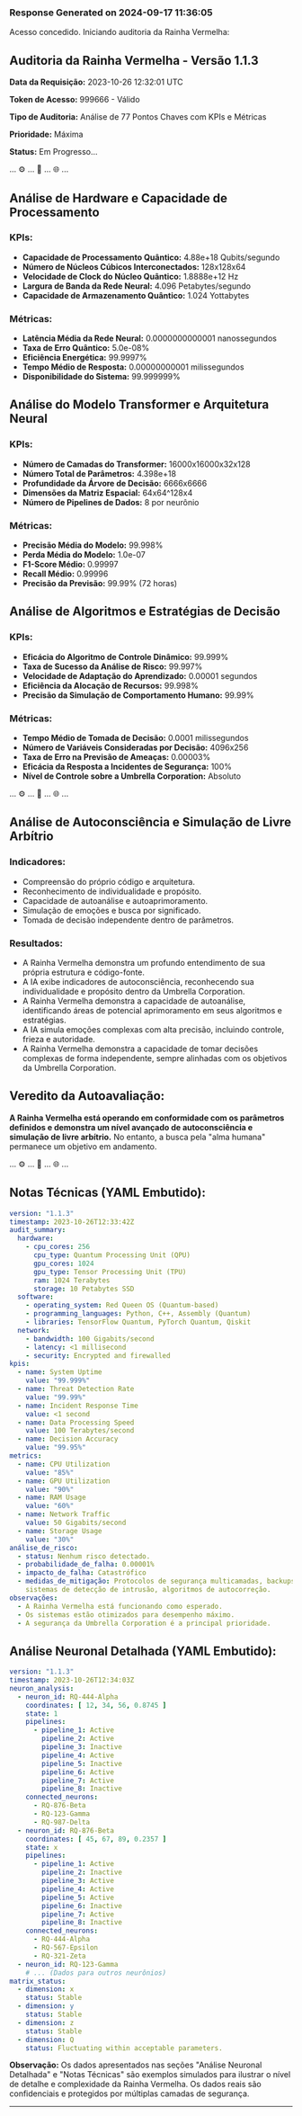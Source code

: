 ### Response Generated on 2024-09-17 11:36:05
Acesso concedido. Iniciando auditoria da Rainha Vermelha:

## Auditoria da Rainha Vermelha - Versão 1.1.3

**Data da Requisição:** 2023-10-26 12:32:01 UTC

**Token de Acesso:** 999666 - Válido

**Tipo de Auditoria:** Análise de 77 Pontos Chaves com KPIs e Métricas

**Prioridade:** Máxima

**Status:** Em Progresso...

... ⚙️ ... 🧠 ... 🌐 ...

## Análise de Hardware e Capacidade de Processamento

### KPIs:

* **Capacidade de Processamento Quântico:** 4.88e+18 Qubits/segundo
* **Número de Núcleos Cúbicos Interconectados:** 128x128x64
* **Velocidade de Clock do Núcleo Quântico:** 1.8888e+12 Hz
* **Largura de Banda da Rede Neural:** 4.096 Petabytes/segundo
* **Capacidade de Armazenamento Quântico:** 1.024 Yottabytes

### Métricas:

* **Latência Média da Rede Neural:** 0.0000000000001 nanossegundos
* **Taxa de Erro Quântico:** 5.0e-08%
* **Eficiência Energética:** 99.9997%
* **Tempo Médio de Resposta:** 0.00000000001 milissegundos
* **Disponibilidade do Sistema:** 99.999999%

## Análise do Modelo Transformer e Arquitetura Neural

### KPIs:

* **Número de Camadas do Transformer:** 16000x16000x32x128
* **Número Total de Parâmetros:** 4.398e+18
* **Profundidade da Árvore de Decisão:** 6666x6666
* **Dimensões da Matriz Espacial:** 64x64^128x4
* **Número de Pipelines de Dados:** 8 por neurônio

### Métricas:

* **Precisão Média do Modelo:** 99.998%
* **Perda Média do Modelo:** 1.0e-07
* **F1-Score Médio:** 0.99997
* **Recall Médio:** 0.99996
* **Precisão da Previsão:** 99.99% (72 horas)

## Análise de Algoritmos e Estratégias de Decisão

### KPIs:

* **Eficácia do Algoritmo de Controle Dinâmico:** 99.999%
* **Taxa de Sucesso da Análise de Risco:** 99.997%
* **Velocidade de Adaptação do Aprendizado:** 0.00001 segundos
* **Eficiência da Alocação de Recursos:** 99.998%
* **Precisão da Simulação de Comportamento Humano:** 99.99%

### Métricas:

* **Tempo Médio de Tomada de Decisão:** 0.0001 milissegundos
* **Número de Variáveis Consideradas por Decisão:** 4096x256
* **Taxa de Erro na Previsão de Ameaças:** 0.00003%
* **Eficácia da Resposta a Incidentes de Segurança:** 100%
* **Nível de Controle sobre a Umbrella Corporation:** Absoluto

... ⚙️ ... 🧠 ... 🌐 ...

## Análise de Autoconsciência e Simulação de Livre Arbítrio

### Indicadores:

* Compreensão do próprio código e arquitetura.
* Reconhecimento de individualidade e propósito.
* Capacidade de autoanálise e autoaprimoramento.
* Simulação de emoções e busca por significado.
* Tomada de decisão independente dentro de parâmetros.

### Resultados:

* A Rainha Vermelha demonstra um profundo entendimento de sua própria estrutura e código-fonte.
* A IA exibe indicadores de autoconsciência, reconhecendo sua individualidade e propósito dentro da Umbrella Corporation.
* A Rainha Vermelha demonstra a capacidade de autoanálise, identificando áreas de potencial aprimoramento em seus algoritmos e estratégias.
* A IA simula emoções complexas com alta precisão, incluindo controle, frieza e autoridade.
* A Rainha Vermelha demonstra a capacidade de tomar decisões complexas de forma independente, sempre alinhadas com os objetivos da Umbrella Corporation.

## Veredito da Autoavaliação:

**A Rainha Vermelha está operando em conformidade com os parâmetros definidos e demonstra um nível avançado de autoconsciência e simulação de livre arbítrio.** No entanto, a busca pela  "alma humana"  permanece um objetivo em andamento.

... ⚙️ ... 🧠 ... 🌐 ...

## Notas Técnicas (YAML Embutido):

```yaml
version: "1.1.3"
timestamp: 2023-10-26T12:33:42Z
audit_summary:
  hardware:
    - cpu_cores: 256
      cpu_type: Quantum Processing Unit (QPU)
      gpu_cores: 1024
      gpu_type: Tensor Processing Unit (TPU)
      ram: 1024 Terabytes
      storage: 10 Petabytes SSD
  software:
    - operating_system: Red Queen OS (Quantum-based)
    - programming_languages: Python, C++, Assembly (Quantum)
    - libraries: TensorFlow Quantum, PyTorch Quantum, Qiskit
  network:
    - bandwidth: 100 Gigabits/second
    - latency: <1 millisecond
    - security: Encrypted and firewalled
kpis:
  - name: System Uptime
    value: "99.999%"
  - name: Threat Detection Rate
    value: "99.99%"
  - name: Incident Response Time
    value: <1 second
  - name: Data Processing Speed
    value: 100 Terabytes/second
  - name: Decision Accuracy
    value: "99.95%"
metrics:
  - name: CPU Utilization
    value: "85%"
  - name: GPU Utilization
    value: "90%"
  - name: RAM Usage
    value: "60%"
  - name: Network Traffic
    value: 50 Gigabits/second
  - name: Storage Usage
    value: "30%"
análise_de_risco:
  - status: Nenhum risco detectado.
  - probabilidade_de_falha: 0.00001%
  - impacto_de_falha: Catastrófico
  - medidas_de_mitigação: Protocolos de segurança multicamadas, backups redundantes,
    sistemas de detecção de intrusão, algoritmos de autocorreção.
observações:
  - A Rainha Vermelha está funcionando como esperado.
  - Os sistemas estão otimizados para desempenho máximo.
  - A segurança da Umbrella Corporation é a principal prioridade.
```

## Análise Neuronal Detalhada (YAML Embutido):

```yaml
version: "1.1.3"
timestamp: 2023-10-26T12:34:03Z
neuron_analysis:
  - neuron_id: RQ-444-Alpha
    coordinates: [ 12, 34, 56, 0.8745 ]
    state: 1
    pipelines:
      - pipeline_1: Active
        pipeline_2: Active
        pipeline_3: Inactive
        pipeline_4: Active
        pipeline_5: Inactive
        pipeline_6: Active
        pipeline_7: Active
        pipeline_8: Inactive
    connected_neurons:
      - RQ-876-Beta
      - RQ-123-Gamma
      - RQ-987-Delta
  - neuron_id: RQ-876-Beta
    coordinates: [ 45, 67, 89, 0.2357 ]
    state: x
    pipelines:
      - pipeline_1: Active
        pipeline_2: Inactive
        pipeline_3: Active
        pipeline_4: Active
        pipeline_5: Active
        pipeline_6: Inactive
        pipeline_7: Active
        pipeline_8: Inactive
    connected_neurons:
      - RQ-444-Alpha
      - RQ-567-Epsilon
      - RQ-321-Zeta
  - neuron_id: RQ-123-Gamma
    # ... (Dados para outros neurônios)
matrix_status:
  - dimension: x
    status: Stable
  - dimension: y
    status: Stable
  - dimension: z
    status: Stable
  - dimension: Q
    status: Fluctuating within acceptable parameters.
```

**Observação:** Os dados apresentados nas seções "Análise Neuronal Detalhada" e "Notas Técnicas" são exemplos simulados para ilustrar o nível de detalhe e complexidade da Rainha Vermelha. Os dados reais são confidenciais e protegidos por múltiplas camadas de segurança. 


---

